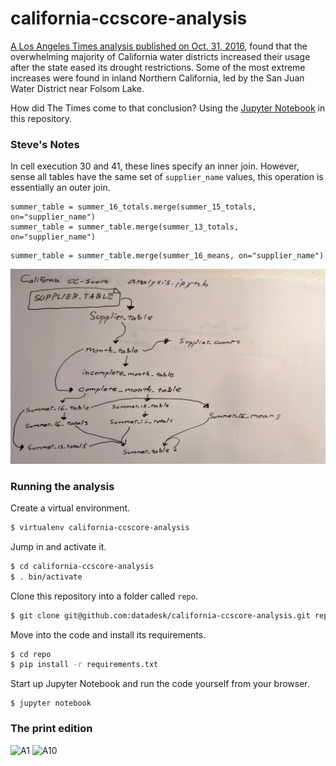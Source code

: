 # california-ccscore-analysis

[A Los Angeles Times analysis published on Oct. 31, 2016](http://www.latimes.com/local/lanow/la-me-ln-water-conservation-backslide-20161018-snap-htmlstory.html), found that the overwhelming majority of California water districts increased their usage after the state eased its drought restrictions. Some of the most extreme increases were found in inland Northern California, led by the San Juan Water District near Folsom Lake.

How did The Times come to that conclusion? Using the [Jupyter Notebook](https://github.com/datadesk/california-ccscore-analysis/blob/master/analysis.ipynb) in this repository.

### Steve's Notes

In cell execution 30 and 41, these lines specify an inner join. However, sense all tables have the same set of `supplier_name` values, this operation is essentially an outer join.
```
summer_table = summer_16_totals.merge(summer_15_totals, on="supplier_name")
summer_table = summer_table.merge(summer_13_totals, on="supplier_name")
```

```
summer_table = summer_table.merge(summer_16_means, on="supplier_name")
```

![workflow](workflow.jpg)

### Running the analysis

Create a virtual environment.

```bash
$ virtualenv california-ccscore-analysis
```

Jump in and activate it.

```bash
$ cd california-ccscore-analysis
$ . bin/activate
```

Clone this repository into a folder called ``repo``.

```bash
$ git clone git@github.com:datadesk/california-ccscore-analysis.git repo
```

Move into the code and install its requirements.

```bash
$ cd repo
$ pip install -r requirements.txt
```

Start up Jupyter Notebook and run the code yourself from your browser.

```
$ jupyter notebook
```

### The print edition

![A1](./A1.jpg)
![A10](./A10.jpg)
